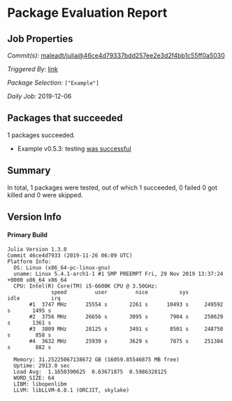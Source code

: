 # Package Evaluation Report

## Job Properties

*Commit(s):* [maleadt/julia@46ce4d79337bdd257ee2e3d2f4bb1c55ff0a5030](https://github.com/maleadt/julia/commit/46ce4d79337bdd257ee2e3d2f4bb1c55ff0a5030)

*Triggered By:* [link](https://www.test.com)

*Package Selection:* `["Example"]`

*Daily Job:* 2019-12-06

## Packages that succeeded

1 packages succeeded.
- Example v0.5.3: testing [was successful](logs/Example/1.3.0.log)

## Summary

In total, 1 packages were tested, out of which 1 succeeded, 0 failed 0 got killed and 0 were skipped.


## Version Info

#### Primary Build

```
Julia Version 1.3.0
Commit 46ce4d7933 (2019-11-26 06:09 UTC)
Platform Info:
  OS: Linux (x86_64-pc-linux-gnu)
  uname: Linux 5.4.1-arch1-1 #1 SMP PREEMPT Fri, 29 Nov 2019 13:37:24 +0000 x86_64 x86_64
  CPU: Intel(R) Core(TM) i5-6600K CPU @ 3.50GHz: 
              speed         user         nice          sys         idle          irq
       #1  3747 MHz      25554 s       2261 s      10493 s     249592 s       1495 s
       #2  3756 MHz      26656 s       3095 s       7904 s     250629 s       1361 s
       #3  3809 MHz      28125 s       3491 s       8501 s     248750 s        858 s
       #4  3632 MHz      25939 s       3629 s       7875 s     251384 s        882 s
       
  Memory: 31.25225067138672 GB (16059.85546875 MB free)
  Uptime: 2913.0 sec
  Load Avg:  1.1650390625  0.63671875  0.5986328125
  WORD_SIZE: 64
  LIBM: libopenlibm
  LLVM: libLLVM-6.0.1 (ORCJIT, skylake)

```
<!-- Generated on 2019-12-06T08:38:35.07 -->
